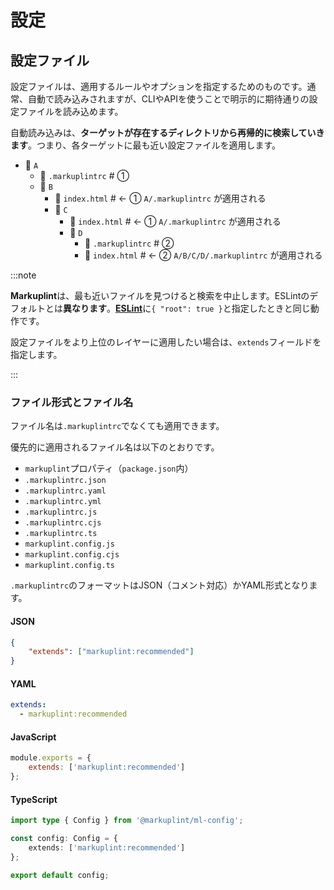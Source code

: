 # 設定

## 設定ファイル

設定ファイルは、適用するルールやオプションを指定するためのものです。通常、自動で読み込みされますが、CLIやAPIを使うことで明示的に期待通りの設定ファイルを読み込めます。

自動読み込みは、**ターゲットが存在するディレクトリから再帰的に検索していきます**。つまり、各ターゲットに最も近い設定ファイルを適用します。

<file-tree>

- 📂 `A`
  - 📄 `.markuplintrc` # ①
  - 📂 `B`
    - 📄 `index.html` # <- ① `A/.markuplintrc` が適用される
    - 📂 `C`
      - 📄 `index.html` # <- ① `A/.markuplintrc` が適用される
      - 📂 `D`
        - 📄 `.markuplintrc` # ②
        - 📄 `index.html` # <- ② `A/B/C/D/.markuplintrc` が適用される

</file-tree>

:::note

**Markuplint**は、最も近いファイルを見つけると検索を中止します。ESLintのデフォルトとは**異なります**。[**ESLint**](https://eslint.org/docs/latest/user-guide/configuring/configuration-files#cascading-and-hierarchy)に`{ "root": true }`と指定したときと同じ動作です。

設定ファイルをより上位のレイヤーに適用したい場合は、`extends`フィールドを指定します。

:::

### ファイル形式とファイル名

ファイル名は`.markuplintrc`でなくても適用できます。

優先的に適用されるファイル名は以下のとおりです。

- `markuplint`プロパティ（`package.json`内）
- `.markuplintrc.json`
- `.markuplintrc.yaml`
- `.markuplintrc.yml`
- `.markuplintrc.js`
- `.markuplintrc.cjs`
- `.markuplintrc.ts`
- `markuplint.config.js`
- `markuplint.config.cjs`
- `markuplint.config.ts`

`.markuplintrc`のフォーマットはJSON（コメント対応）かYAML形式となります。

#### JSON

```json
{
	"extends": ["markuplint:recommended"]
}
```
#### YAML

```yaml
extends:
  - markuplint:recommended
```

#### JavaScript

```js
module.exports = {
	extends: ['markuplint:recommended']
};
```

#### TypeScript

```ts
import type { Config } from '@markuplint/ml-config';

const config: Config = {
	extends: ['markuplint:recommended']
};

export default config;
```
